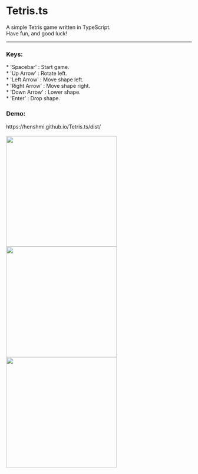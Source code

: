 # Tetris.ts

A simple Tetris game written in TypeScript.<br>
Have fun, and good luck!

<hr>

<h3>Keys:</h3>
* 'Spacebar' : Start game.<br>
* 'Up Arrow' : Rotate left.<br>
* 'Left Arrow' : Move shape left.<br>
* 'Right Arrow' : Move shape right.<br>
* 'Down Arrow' : Lower shape.<br>
* 'Enter' : Drop shape.<br>

<h3>Demo:</h3>
https://henshmi.github.io/Tetris.ts/dist/
<br><br>
<img width="300" src="https://i.ibb.co/hm91jYX/Screen-Shot-2019-02-02-at-12-48-04.png">
<img width="300" src="https://i.ibb.co/DVLbXJw/Screen-Shot-2019-02-02-at-12-50-24.png">
<img width="300" src="https://i.ibb.co/Ks01fdj/Screen-Shot-2019-02-02-at-12-51-12.png">
